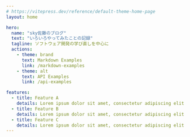 ```yaml
---
# https://vitepress.dev/reference/default-theme-home-page
layout: home

hero:
  name: "sky佐藤のブログ"
  text: "いろいろやってみたことの記録"
  tagline: ソフトウェア開発の学び直しを中心に
  actions:
    - theme: brand
      text: Markdown Examples
      link: /markdown-examples
    - theme: alt
      text: API Examples
      link: /api-examples

features:
  - title: Feature A
    details: Lorem ipsum dolor sit amet, consectetur adipiscing elit
  - title: Feature B
    details: Lorem ipsum dolor sit amet, consectetur adipiscing elit
  - title: Feature C
    details: Lorem ipsum dolor sit amet, consectetur adipiscing elit
---
```


